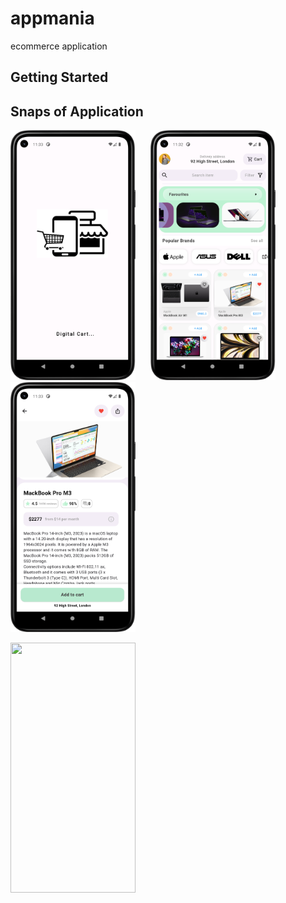 # appmania

ecommerce application

## Getting Started

## Snaps of Application

<img src = "https://github.com/Zimil-Patel/appmania/blob/master/Snaps/SplashScreen.png" width = "200" height = "400"> &nbsp;&nbsp;&nbsp;&nbsp; <img src = "https://github.com/Zimil-Patel/appmania/blob/master/Snaps/homeScreen.png" width = "200" height = "400"> &nbsp;&nbsp;&nbsp;&nbsp; <img src = "https://github.com/Zimil-Patel/appmania/blob/master/Snaps/ProductScreen.png" width = "200" height = "400">


<img src = "https://github.com/Zimil-Patel/appmania/tree/master/Snaps/CartScreen.png" width = "200" height = "400"> &nbsp;&nbsp;&nbsp;&nbsp;

